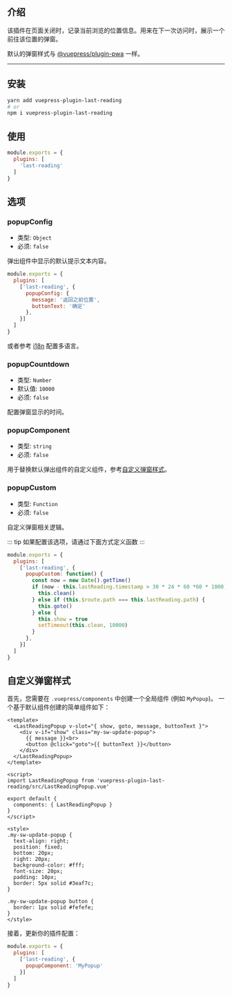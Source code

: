## 介绍

该插件在页面关闭时，记录当前浏览的位置信息。用来在下一次访问时，展示一个前往该位置的弹窗。

默认的弹窗样式与 [@vuepress/plugin-pwa](https://github.com/vuejs/vuepress/tree/master/packages/%40vuepress/plugin-pwa) 一样。

---

## 安装

``` sh
yarn add vuepress-plugin-last-reading
# or
npm i vuepress-plugin-last-reading
```

## 使用

``` js
module.exports = {
  plugins: [
    'last-reading'
  ]
}
```

## 选项

### popupConfig
- 类型: `Object`
- 必须: `false`

弹出组件中显示的默认提示文本内容。

``` js
module.exports = {
  plugins: [
    ['last-reading', {
      popupConfig: {
        message: '返回之前位置',
        buttonText: '确定'
      },
    }]
  ]
}
```

或者参考 [i18n](../../src/i18n.js) 配置多语言。

### popupCountdown
- 类型: `Number`
- 默认值: `10000`
- 必须: `false`

配置弹窗显示的时间。

### popupComponent
- 类型: `string`
- 必须: `false`

用于替换默认弹出组件的自定义组件，参考[自定义弹窗样式](#自定义弹窗样式)。

### popupCustom
- 类型: `Function`
- 必须: `false`

自定义弹窗相关逻辑。

::: tip
如果配置该选项，请通过下面方式定义函数
:::

``` js
module.exports = {
  plugins: [
    ['last-reading', {
      popupCustom: function() {
        const now = new Date().getTime()
        if (now - this.lastReading.timestamp > 30 * 24 * 60 *60 * 1000) {
          this.clean()
        } else if (this.$route.path === this.lastReading.path) {
          this.goto()
        } else {
          this.show = true
          setTimeout(this.clean, 10000)
        }
      },
    }]
  ]
}
```

## 自定义弹窗样式

首先，您需要在 `.vuepress/components` 中创建一个全局组件 (例如 `MyPopup`)。 一个基于默认组件创建的简单组件如下：

``` vue
<template>
  <LastReadingPopup v-slot="{ show, goto, message, buttonText }">
    <div v-if="show" class="my-sw-update-popup">
      {{ message }}<br>
      <button @click="goto">{{ buttonText }}</button>
    </div>
  </LastReadingPopup>
</template>

<script>
import LastReadingPopup from 'vuepress-plugin-last-reading/src/LastReadingPopup.vue'

export default {
  components: { LastReadingPopup }
}
</script>

<style>
.my-sw-update-popup {
  text-align: right;
  position: fixed;
  bottom: 20px;
  right: 20px;
  background-color: #fff;
  font-size: 20px;
  padding: 10px;
  border: 5px solid #3eaf7c;
}

.my-sw-update-popup button {
  border: 1px solid #fefefe;
}
</style>
```

接着，更新你的插件配置：

``` js
module.exports = {
  plugins: [
    ['last-reading', {
      popupComponent: 'MyPopup'
    }]
  ]
}
```
